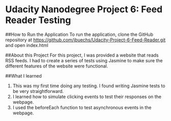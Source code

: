 # Udacity Nanodegree Project 6: Feed Reader Testing

##How to Run the Application
To run the application, clone the GitHub repository at https://github.com/jbuechs/Udacity-Project-6-Feed-Reader.git and open index.html

##About this Project
For this project, I was provided a website that reads RSS feeds. I had to create a series of tests using Jasmine to make sure the different features of the website were functional.

##What I learned
1. This was my first time doing any testing. I found writing Jasmine tests to be very straightforward.
2. I learned how to simulate clicking events to test their responses on the webpage.
3. I used the beforeEach function to test asynchronous events in the webpage.